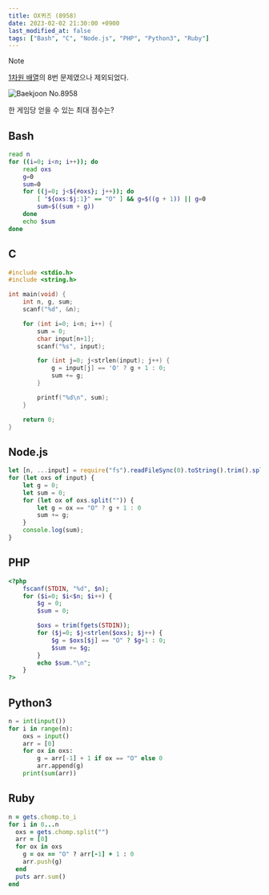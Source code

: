```yaml
---
title: OX퀴즈 (8958)
date: 2023-02-02 21:30:00 +0900
last_modified_at: false
tags: ["Bash", "C", "Node.js", "PHP", "Python3", "Ruby"]
---
```


> [!NOTE]
> [1차원 배열](/series/baekjoon/1차원-배열/)의 8번 문제였으나 제외되었다.

![Baekjoon No.8958](https://cdn.jsdelivr.net/gh/kimzuni/cdn/blog/baekjoon-8958.png)

한 게임당 얻을 수 있는 최대 점수는?

## Bash

```bash
read n
for ((i=0; i<n; i++)); do
	read oxs
	g=0
	sum=0
	for ((j=0; j<${#oxs}; j++)); do
		[ "${oxs:$j:1}" == "O" ] && g=$((g + 1)) || g=0
		sum=$((sum + g))
	done
	echo $sum
done
```

## C

```c
#include <stdio.h>
#include <string.h>

int main(void) {
	int n, g, sum;
	scanf("%d", &n);

	for (int i=0; i<n; i++) {
		sum = 0;
		char input[n+1];
		scanf("%s", input);

		for (int j=0; j<strlen(input); j++) {
			g = input[j] == 'O' ? g + 1 : 0;
			sum += g;
		}

		printf("%d\n", sum);
	}

	return 0;
}
```

## Node.js

```javascript
let [n, ...input] = require("fs").readFileSync(0).toString().trim().split("\n");
for (let oxs of input) {
	let g = 0;
	let sum = 0;
	for (let ox of oxs.split("")) {
		let g = ox == "O" ? g + 1 : 0
		sum += g;
	}
	console.log(sum);
}
```

## PHP

```php
<?php
	fscanf(STDIN, "%d", $n);
	for ($i=0; $i<$n; $i++) {
		$g = 0;
		$sum = 0;

		$oxs = trim(fgets(STDIN));
		for ($j=0; $j<strlen($oxs); $j++) {
			$g = $oxs[$j] == "O" ? $g+1 : 0;
			$sum += $g;
		}
		echo $sum."\n";
	}
?>
```

## Python3

```python
n = int(input())
for i in range(n):
    oxs = input()
    arr = [0]
    for ox in oxs:
        g = arr[-1] + 1 if ox == "O" else 0
        arr.append(g)
    print(sum(arr))
```

## Ruby

```ruby
n = gets.chomp.to_i
for i in 0...n
  oxs = gets.chomp.split("")
  arr = [0]
  for ox in oxs
    g = ox == "O" ? arr[-1] + 1 : 0
    arr.push(g)
  end
  puts arr.sum()
end
```

